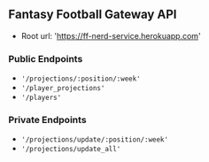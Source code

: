 ## Fantasy Football Gateway API
- Root url: 'https://ff-nerd-service.herokuapp.com'
### Public Endpoints
- `'/projections/:position/:week'`
- `'/player_projections'`
- `'/players'`

### Private Endpoints
- `'/projections/update/:position/:week'`
- `'/projections/update_all'`
